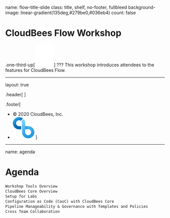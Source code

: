 name: flow-title-slide
class: title, shelf, no-footer, fullbleed
background-image: linear-gradient(135deg,#279be0,#036eb4)
count: false


# CloudBees Flow Workshop
.one-third-up[![:scale 10%](../img/Rollout-white.svg)]
???
This workshop introduces attendees to the features for CloudBees Flow.

---
layout: true

.header[
]

.footer[
- © 2020 CloudBees, Inc.
- ![:scale 100%](../img/CloudBees-Submark-Full-Color.svg)
]
---
name: agenda
# Agenda
    Workshop Tools Overview
    CloudBees Core Overview
    Setup for Labs
    Configuration as Code (CasC) with CloudBees Core
    Pipeline Manageability & Governance with Templates and Policies
    Cross Team Collaboration
